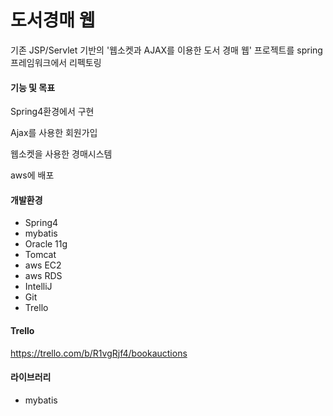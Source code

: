 # 도서경매 웹 #

기존 JSP/Servlet 기반의 '웹소켓과 AJAX를 이용한 도서 경매 웹' 프로젝트를 spring프레임워크에서 리펙토링

#### 기능 및 목표 ####
Spring4환경에서 구현

Ajax를 사용한 회원가입

웹소켓을 사용한 경매시스템

aws에 배포


#### 개발환경 ####
 - Spring4
 - mybatis
 - Oracle 11g
 - Tomcat
 - aws EC2
 - aws RDS
 - IntelliJ
 - Git
 - Trello

#### Trello ####
https://trello.com/b/R1vgRjf4/bookauctions

#### 라이브러리 ####
+ mybatis